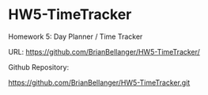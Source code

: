 # HW5-TimeTracker

Homework 5:  Day Planner / Time Tracker

URL:
https://github.com/BrianBellanger/HW5-TimeTracker/

Github Repository:

https://github.com/BrianBellanger/HW5-TimeTracker.git
